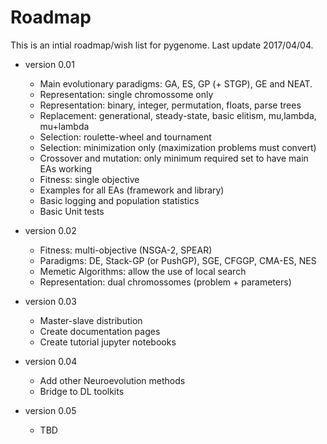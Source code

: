 # Roadmap

This is an intial roadmap/wish list for pygenome.
Last update 2017/04/04.

* version 0.01
  + Main evolutionary paradigms: GA, ES, GP (+ STGP), GE and NEAT.
  + Representation: single chromossome only
  + Representation: binary, integer, permutation, floats, parse trees
  + Replacement: generational, steady-state, basic elitism, mu,lambda, mu+lambda
  + Selection: roulette-wheel and tournament
  + Selection: minimization only (maximization problems must convert)
  + Crossover and mutation: only minimum required set to have main EAs working
  + Fitness: single objective
  + Examples for all EAs (framework and library)
  + Basic logging and population statistics
  + Basic Unit tests

* version 0.02
  + Fitness: multi-objective (NSGA-2, SPEAR)
  + Paradigms: DE, Stack-GP (or PushGP), SGE, CFGGP, CMA-ES, NES
  + Memetic Algorithms: allow the use of local search
  + Representation: dual chromossomes (problem + parameters)

* version 0.03
  + Master-slave distribution
  + Create documentation pages
  + Create tutorial jupyter notebooks

* version 0.04
  + Add other Neuroevolution methods
  + Bridge to DL toolkits

* version 0.05
  + TBD